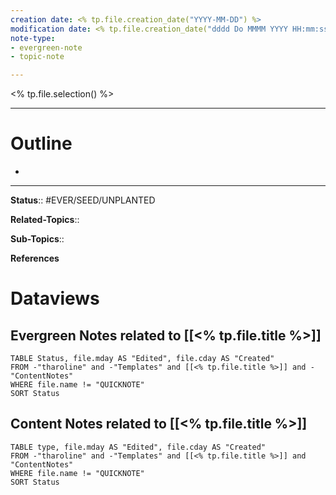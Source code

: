 ```yaml
---
creation date: <% tp.file.creation_date("YYYY-MM-DD") %>
modification date: <% tp.file.creation_date("dddd Do MMMM YYYY HH:mm:ss") %>
note-type: 
- evergreen-note
- topic-note

---
```


<% tp.file.selection() %>

---
# Outline
- 

---

**Status**:: #EVER/SEED/UNPLANTED 

**Related-Topics**:: 
	
**Sub-Topics**::
	
**References**

# Dataviews 
## Evergreen Notes related to [[<% tp.file.title %>]]
```dataview
TABLE Status, file.mday AS "Edited", file.cday AS "Created"
FROM -"tharoline" and -"Templates" and [[<% tp.file.title %>]] and -"ContentNotes"
WHERE file.name != "QUICKNOTE"
SORT Status
```
## Content Notes related to [[<% tp.file.title %>]]
```dataview
TABLE type, file.mday AS "Edited", file.cday AS "Created"
FROM -"tharoline" and -"Templates" and [[<% tp.file.title %>]] and "ContentNotes"
WHERE file.name != "QUICKNOTE"
SORT Status
```